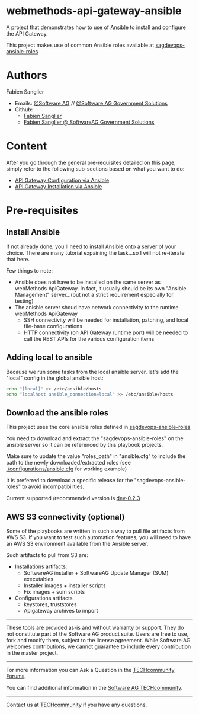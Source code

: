 # webmethods-api-gateway-ansible

A project that demonstrates how to use of [Ansible](https://github.com/ansible/ansible) to install and configure the API Gateway.

This project makes use of common Ansible roles available at [sagdevops-ansible-roles](https://github.com/SoftwareAG/sagdevops-ansible-roles) 

# Authors

Fabien Sanglier
- Emails: [@Software AG](mailto:fabien.sanglier@softwareag.com) // [@Software AG Government Solutions](mailto:fabien.sanglier@softwareaggov.com)
- Github: 
  - [Fabien Sanglier](https://github.com/lanimall)
  - [Fabien Sanglier @ SoftwareAG Government Solutions](https://github.com/fabien-sanglier-saggs)

# Content

After you go through the general pre-requisites detailed on this page, simply refer to the following sub-sections based on what you want to do:

 - [API Gateway Configuration via Ansible](./configurations/README.md)
 - [API Gateway Installation via Ansible](./installations/README.md)

# Pre-requisites

## Install Ansible

If not already done, you'll need to install Ansible onto a server of your choice. 
There are many tutorial expaining the task...so I will not re-iterate that here.

Few things to note:

 - Ansible does not have to be installed on the same server as webMethods ApiGateway. In fact, it usually should be its own "Ansible Management" server...(but not a strict requirement especially for testing)
 - The anisble server shoud have network connectivity to the runtime webMethods ApiGateway
   - SSH connectivity will be needed for installation, patching, and local file-base configurations
   - HTTP connectivity (on API Gateway runtime port) will be needed to call the REST APIs for the various configuration items
## Adding local to ansible

Because we run some tasks from the local ansible server, let's add the "local" config in the global ansible host:

```bash
echo "[local]" >> /etc/ansible/hosts
echo "localhost ansible_connection=local" >> /etc/ansible/hosts
```

## Download the ansible roles

This project uses the core ansible roles defined in [sagdevops-ansible-roles](https://github.com/SoftwareAG/sagdevops-ansible-roles)

You need to download and extract the "sagdevops-ansible-roles" on the ansible server so it can be referenced by this playbook projects.

Make sure to update the value "roles_path" in "ansible.cfg" to include the path to the newly downloaded/extracted roles (see [./configurations/ansible.cfg](./configurations/ansible.cfg) for working example)

It is preferred to download a specific release for the "sagdevops-ansible-roles" to avoid incompatibilities.

Current supported /recommended version is [dev-0.2.3](https://github.com/SoftwareAG/sagdevops-ansible-roles/archive/refs/tags/dev-0.2.3.tar.gz)

## AWS S3 connectivity (optional)

Some of the playbooks are written in such a way to pull file artifacts from AWS S3. 
If you want to test such automation features, you will need to have an AWS S3 environment available from the Ansible server.

Such artifacts to pull from S3 are:
 - Installations artifacts:
   - SoftwareAG installer + SoftwareAG Update Manager (SUM) executables
   - Installer images + installer scripts
   - Fix images + sum scripts
 - Configurations artifacts
   - keystores, truststores
   - Apigateway archives to import


______________________
These tools are provided as-is and without warranty or support. They do not constitute part of the Software AG product suite. Users are free to use, fork and modify them, subject to the license agreement. While Software AG welcomes contributions, we cannot guarantee to include every contribution in the master project.
_____________
For more information you can Ask a Question in the [TECHcommunity Forums](http://tech.forums.softwareag.com/techjforum/forums/list.page?product=webmethods).

You can find additional information in the [Software AG TECHcommunity](http://techcommunity.softwareag.com/home/-/product/name/webmethods).
_____________
Contact us at [TECHcommunity](mailto:technologycommunity@softwareag.com?subject=Github/SoftwareAG) if you have any questions.
